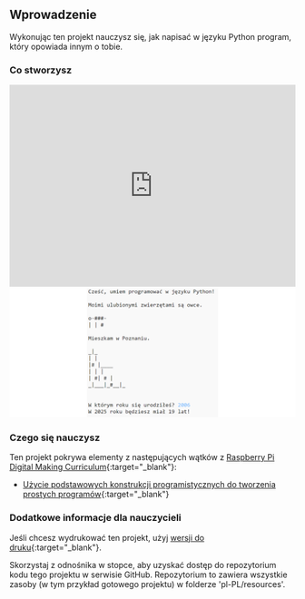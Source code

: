 ## Wprowadzenie

Wykonując ten projekt nauczysz się, jak napisać w języku Python program, który opowiada innym o tobie.

### Co stworzysz

<div class="trinket">
  <iframe src="https://trinket.io/embed/python/bc30a19577" width="100%" height="356" frameborder="0" marginwidth="0" marginheight="0" allowfullscreen></iframe>
  <img src="images/me-final.png">
</div>

### Czego się nauczysz

Ten projekt pokrywa elementy z następujących wątków z [Raspberry Pi Digital Making Curriculum](http://rpf.io/curriculum){:target="_blank"}:

+ [Użycie podstawowych konstrukcji programistycznych do tworzenia prostych programów](https://www.raspberrypi.org/curriculum/programming/creator){:target="_blank"}

### Dodatkowe informacje dla nauczycieli

Jeśli chcesz wydrukować ten projekt, użyj [wersji do druku](https://projects.raspberrypi.org/en/projects/about-me/print){:target="_blank"}.

Skorzystaj z odnośnika w stopce, aby uzyskać dostęp do repozytorium kodu tego projektu w serwisie GitHub. Repozytorium to zawiera wszystkie zasoby (w tym przykład gotowego projektu) w folderze 'pl-PL/resources'.

